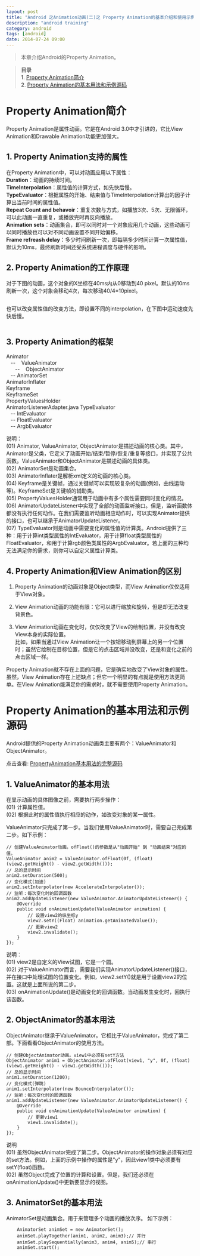 ```yaml
---
layout: post
title: "Android 之Animation动画(二)之 Property Animation的基本介绍和使用示例"
description: "android training"
category: android
tags: [android]
date: 2014-07-24 09:00
---
```


> 本章介绍Android的Property Animation。

> **目录**  
> **1**. [Property Animation简介](#anchor1)  
> **2**. [Property Animation的基本用法和示例源码](#anchor2)  


<a name="anchor1"></a>
# Property Animation简介

Property Animation是属性动画。它是在Android 3.0中才引进的，它比View Animation和Drawable Animation功能更加强大。


## 1. Property Animation支持的属性

在Property Animation中，可以对动画应用以下属性：  
**Duration**：动画的持续时间。  
**TimeInterpolation**：属性值的计算方式，如先快后慢。  
**TypeEvaluator**：根据属性的开始、结束值与TimeInterpolation计算出的因子计算出当前时间的属性值。  
**Repeat Count and behavoir**：重复次数与方式，如播放3次、5次、无限循环，可以此动画一直重复，或播放完时再反向播放。  
**Animation sets**：动画集合，即可以同时对一个对象应用几个动画，这些动画可以同时播放也可以对不同动画设置不同开始偏移。  
**Frame refreash delay**：多少时间刷新一次，即每隔多少时间计算一次属性值，默认为10ms，最终刷新时间还受系统进程调度与硬件的影响。  


## 2. Property Animation的工作原理

对于下图的动画，这个对象的X坐标在40ms内从0移动到40 pixel。默认的10ms刷新一次，这个对象会移动4次，每次移动40/4=10pixel。

<a href="https://raw.githubusercontent.com/wangkuiwu/android_applets/master/api_guide/animation/property_animation/pic/01.png"><img src="https://raw.githubusercontent.com/wangkuiwu/android_applets/master/api_guide/animation/property_animation/pic/01.png" alt="" /></a>

也可以改变属性值的改变方法，即设置不同的interpolation，在下图中运动速度先快后慢。

<a href="https://raw.githubusercontent.com/wangkuiwu/android_applets/master/api_guide/animation/property_animation/pic/02.png"><img src="https://raw.githubusercontent.com/wangkuiwu/android_applets/master/api_guide/animation/property_animation/pic/02.png" alt="" /></a>



## 3. Property Animation的框架

Animator  
&nbsp;&nbsp; -- &nbsp;&nbsp; ValueAnimator  
&nbsp;&nbsp;&nbsp;&nbsp;&nbsp; -- &nbsp;&nbsp; ObjectAnimator  
&nbsp;&nbsp;  --  AnimatorSet  
AnimatorInflater  
Keyframe  
KeyframeSet  
PropertyValuesHolder  
AnimatorListenerAdapter.java
TypeEvaluator  
&nbsp;&nbsp; --  IntEvaluator  
&nbsp;&nbsp; --  FloatEvaluator  
&nbsp;&nbsp; --  ArgbEvaluator  

说明：  
(01) Animator, ValueAnimator, ObjectAnimator是描述动画的核心类。其中，Animator是父类，它定义了动画开始/结束/暂停/恢复/重复等接口，并实现了公共函数。ValueAnimator和ObjectAnimator是描述动画的具体类。    
(02) AnimatorSet是动画集合。  
(03) AnimatorInflater是解析xml定义的动画的核心类。  
(04) Keyframe是关键帧，通过关键帧可以实现较复杂的动画(例如，曲线运动等)。KeyframeSet是关键帧的辅助类。  
(05) PropertyValuesHolder通常用于动画中有多个属性需要同时变化的情况。  
(06) AnimatorUpdateListener中实现了全部的动画监听接口。但是，监听函数体都没有执行任何动作。在我们需要监听动画相应动作时，可以实现Animator提供的接口，也可以继承于AnimatorUpdateListener。  
(07) TypeEvaluator则是动画中需要变化的属性值的计算类。Android提供了三种：用于计算int类型属性的IntEvaluator，用于计算float类型属性的FloatEvaluator，和用于计算rgb颜色类属性的ArgbEvaluator。若上面的三种均无法满足你的需求，则你可以自定义属性计算类。  


## 4. Property Animation和View Animation的区别

1. Property Animation的动画对象是Object类型，而View Animation仅仅适用于View对象。

2. View Animation动画的功能有限：它可以进行缩放和旋转，但是却无法改变背景色。

3. View Animation动画在变化时，仅仅改变了View的绘制位置，并没有改变View本身的实际位置。  
   比如，如果当通过View Animation让一个按钮移动到屏幕上的另一个位置时；虽然它绘制在目标位置，但是它的点击区域并没改变，还是和变化之前的点击区域一样。

Property Animation就不存在上面的问题，它是确实地改变了View对象的属性。虽然，View Animation存在上述缺点；但它一个明显的有点就是使用方法更简单。在View Animation能满足你的需求时，就不需要使用Property Animation。




<a name="anchor2"></a>
# Property Animation的基本用法和示例源码

Android提供的Property Animation动画类主要有两个：ValueAnimator和ObjectAnimator。

点击查看: [PropertyAnimation基本用法的完整源码](https://github.com/wangkuiwu/android_applets/tree/master/api_guide/animation/property_animation/01_basic/AnimationTest)

## 1. ValueAnimator的基本用法

在显示动画的具体图像之前，需要执行两步操作：  
(01) 计算属性值。  
(02) 根据此时的属性值执行相应的动作，如改变对象的某一属性。  

ValueAnimator只完成了第一步。当我们使用ValueAnimator时，需要自己完成第二步。如下示例：

    // 创建ValueAnimator动画。ofFloat()的参数是从"动画开始" 到 "动画结束"对应的值。
    ValueAnimator anim2 = ValueAnimator.ofFloat(0f, (float)(view2.getHeight() - view2.getWidth()));
    // 总的显示时间
    anim2.setDuration(500);
    // 变化模式(加速)
    anim2.setInterpolator(new AccelerateInterpolator());
    // 监听：每次变化时的回调函数
    anim2.addUpdateListener(new ValueAnimator.AnimatorUpdateListener() {
        @Override
        public void onAnimationUpdate(ValueAnimator animation) {
            // 设置view2的纵坐标y
            view2.setY((Float) animation.getAnimatedValue());
            // 更新view2
            view2.invalidate();
        }
    });


说明：  
(01) view2是自定义的View试图，它是一个圆。  
(02) 对于ValueAnimator而言，需要我们实现AnimatorUpdateListener()接口，并在接口中处理试图的位置变化。例如，view2.setY()就是用于设置view2的位置。这就是上面所说的第二步。  
(03) onAnimationUpdate()是动画变化的回调函数。当动画发生变化时，回执行该函数。  


## 2. ObjectAnimator的基本用法

ObjectAnimator继承于ValueAnimator。它相比于ValueAnimator，完成了第二部。下面看看ObjectAnimator的使用方法。  

    // 创建ObjectAnimator动画。view1中必须有setY方法
    ObjectAnimator anim1 = ObjectAnimator.ofFloat(view1, "y", 0f, (float)(view1.getHeight() - view1.getWidth()));
    // 总的显示时间
    anim1.setDuration(1200);
    // 变化模式(弹跳)
    anim1.setInterpolator(new BounceInterpolator());
    // 监听：每次变化时的回调函数
    anim1.addUpdateListener(new ValueAnimator.AnimatorUpdateListener() {
        @Override
        public void onAnimationUpdate(ValueAnimator animation) {
            // 更新view1
            view1.invalidate();
        }
    });

说明  
(01) 虽然ObjectAnimator完成了第二步。ObjectAnimator的操作对象必须有对应的set<PropertyName>方法。例如，上面的示例中操作的属性是"y"，因此view1类中必须要有setY(float)函数。  
(02) 虽然Object完成了位置的计算和设置。但是，我们还必须在onAnimationUpdate()中更新要显示的视图。  



## 3. AnimatorSet的基本用法

AnimatorSet是动画集合。用于来管理多个动画的播放次序。 如下示例：

        AnimatorSet animSet = new AnimatorSet();
        animSet.playTogether(anim1, anim2, anim3);// 并行
        animSet.playSequentially(anim3, anim4, anim5);// 串行
        animSet.start();


